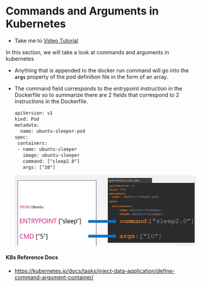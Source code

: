 # Commands and Arguments in Kubernetes

- Take me to [Video Tutorial](https://kodekloud.com/topic/commands-and-arguments-in-kubernetes-2/)

In this section, we will take a look at commands and arguments in kubernetes

- Anything that is appended to the docker run command will go into the **`args`** property of the pod definition file in the form of an array.
- The command field corresponds to the entrypoint instruction in the Dockerfile so to summarize there are 2 fields that correspond to 2 instructions in the Dockerfile.

  ```
  apiVersion: v1
  kind: Pod
  metadata:
    name: ubuntu-sleeper-pod
  spec:
   containers:
   - name: ubuntu-sleeper
     image: ubuntu-sleeper
     command: ["sleep2.0"]
     args: ["10"]
  ```

  ![args](../../images/args.PNG)
  
#### K8s Reference Docs

- <https://kubernetes.io/docs/tasks/inject-data-application/define-command-argument-container/>
